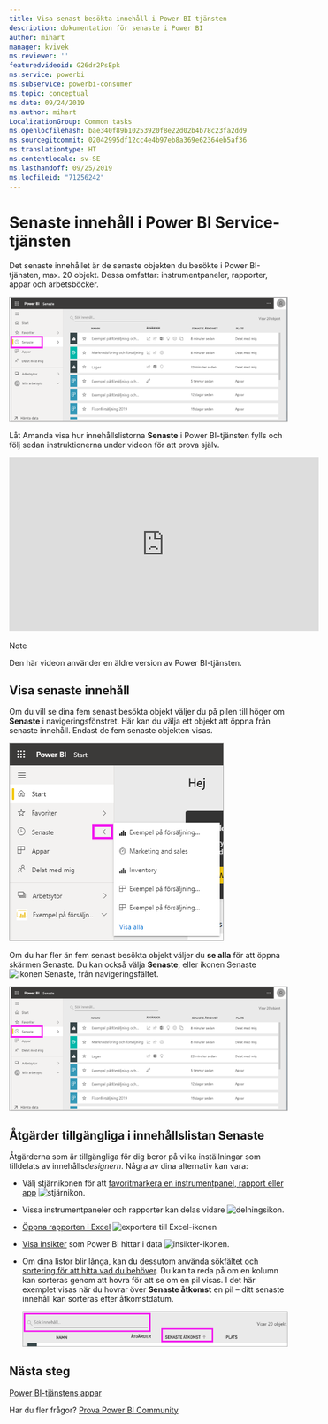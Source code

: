 ```yaml
---
title: Visa senast besökta innehåll i Power BI-tjänsten
description: dokumentation för senaste i Power BI
author: mihart
manager: kvivek
ms.reviewer: ''
featuredvideoid: G26dr2PsEpk
ms.service: powerbi
ms.subservice: powerbi-consumer
ms.topic: conceptual
ms.date: 09/24/2019
ms.author: mihart
LocalizationGroup: Common tasks
ms.openlocfilehash: bae340f89b10253920f8e22d02b4b78c23fa2dd9
ms.sourcegitcommit: 02042995df12cc4e4b97eb8a369e62364eb5af36
ms.translationtype: HT
ms.contentlocale: sv-SE
ms.lasthandoff: 09/25/2019
ms.locfileid: "71256242"
---
```

# <a name="recent-content-in-the-power-bi-service"></a>**Senaste** innehåll i Power BI Service-tjänsten
Det senaste innehållet är de senaste objekten du besökte i Power BI-tjänsten, max. 20 objekt.  Dessa omfattar: instrumentpaneler, rapporter, appar och arbetsböcker.

![Fönstret Senaste innehåll](./media/end-user-recent/power-bi-recent.png)

Låt Amanda visa hur innehållslistorna **Senaste** i Power BI-tjänsten fylls och följ sedan instruktionerna under videon för att prova själv.

<iframe width="560" height="315" src="https://www.youtube.com/embed/G26dr2PsEpk" frameborder="0" allowfullscreen></iframe>

> [!NOTE]
> Den här videon använder en äldre version av Power BI-tjänsten.

## <a name="display-recent-content"></a>Visa senaste innehåll
Om du vill se dina fem senast besökta objekt väljer du på pilen till höger om **Senaste** i navigeringsfönstret.  Här kan du välja ett objekt att öppna från senaste innehåll. Endast de fem senaste objekten visas.

![Senaste innehåll utfällt](./media/end-user-recent/power-bi-recent-flyout.png)

Om du har fler än fem senast besökta objekt väljer du **se alla** för att öppna skärmen Senaste. Du kan också välja **Senaste**, eller ikonen Senaste ![ikonen Senaste](./media/end-user-recent/power-bi-icon.png), från navigeringsfältet.

![visa allt senaste innehåll](./media/end-user-recent/power-bi-recent.png)

## <a name="actions-available-from-the-recent-content-list"></a>Åtgärder tillgängliga i innehållslistan **Senaste**
Åtgärderna som är tillgängliga för dig beror på vilka inställningar som tilldelats av innehålls*designern*. Några av dina alternativ kan vara:
* Välj stjärnikonen för att [favoritmarkera en instrumentpanel, rapport eller app](end-user-favorite.md) ![stjärnikon](./media/end-user-shared-with-me/power-bi-star-icon.png).
* Vissa instrumentpaneler och rapporter kan delas vidare  ![delningsikon](./media/end-user-shared-with-me/power-bi-share-icon-new.png).
* [Öppna rapporten i Excel](end-user-export.md) ![exportera till Excel-ikonen](./media/end-user-shared-with-me/power-bi-excel.png) 
* [Visa insikter](end-user-insights.md) som Power BI hittar i data ![insikter-ikonen](./media/end-user-shared-with-me/power-bi-insights.png).
* Om dina listor blir långa, kan du dessutom [använda sökfältet och sortering för att hitta vad du behöver](end-user-search-sort.md). Du kan ta reda på om en kolumn kan sorteras genom att hovra för att se om en pil visas. I det här exemplet visas när du hovrar över **Senaste åtkomst** en pil – ditt senaste innehåll kan sorteras efter åtkomstdatum. 

    ![sortera allt senaste innehåll](./media/end-user-recent/power-bi-recent-sort.png)


## <a name="next-steps"></a>Nästa steg
[Power BI-tjänstens appar](end-user-apps.md)

Har du fler frågor? [Prova Power BI Community](http://community.powerbi.com/)

